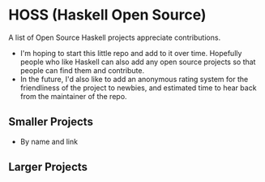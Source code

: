 # HOSS (Haskell Open Source)
A list of Open Source Haskell projects appreciate contributions.

- I'm hoping to start this little repo and add to it over time. Hopefully people who like Haskell
  can also add any open source projects so that people can find them and contribute.
- In the future, I'd also like to add an anonymous rating system for the friendliness of the project
  to newbies, and estimated time to hear back from the maintainer of the repo.

## Smaller Projects
- By name and link

## Larger Projects



